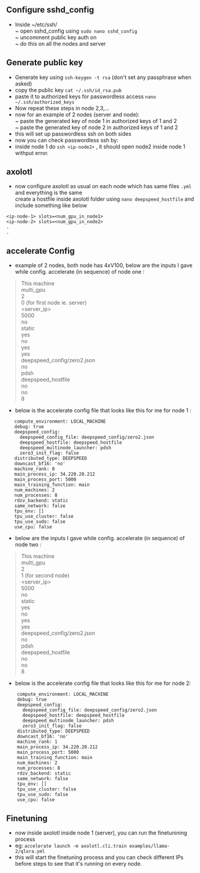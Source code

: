 ## Configure sshd_config 
- Inside ~/etc/ssh/ <br>
	 ~ open sshd_config using ``sudo nano sshd_config`` <br>
	 ~ uncomment public key auth on <br>
	 ~ do this on all the nodes and server <br>
## Generate public key
- Generate key using ``ssh-keygen -t rsa`` (don't set any passphrase when asked) <br>
- copy the public key ``cat ~/.ssh/id_rsa.pub`` <br>
- paste it to authorized keys for passwordless  access ``nano ~/.ssh/authorized_keys`` <br>
- Now repeat these steps in node 2,3,... <br>
- now for an example of 2 nodes (server and node): <br>
	~ paste the generated key of node 1 in authorized keys of 1 and 2  <br>
	~ paste the generated key of node 2 in authorized keys of 1 and 2 <br>
- this will set up passwordless ssh on both sides <br>
- now you can check passwordless ssh by: <br>
- inside node 1 do ``ssh <ip-node2>`` , it should open node2 inside node 1 withput error.  
## axolotl 
- now configure axolotl as usual on each node which has same files ``.yml`` and everything is the same  
create a hostfile inside axolotl folder using ``nano deepspeed_hostfile`` and include something like below 
```
<ip-node-1> slots=<num_gpu_in_node1>
<ip-node-2> slots=<num_gpu_in_node2> 
.
.
```
## accelerate Config 
- example of 2 nodes, both node has 4xV100, below are the inputs I gave while config. accelerate (in sequence) of node one : 
> This machine <br>
> multi_gpu <br>
> 2 <br>
> 0 (for first node ie. server) <br>
> <server_ip> <br>
> 5000 <br>
> no <br>
> static <br>
> yes <br>
> no <br>
> yes <br>
> yes <br>
> deepspeed_config/zero2.json <br>
> no <br>
> pdsh <br>
> deepspeed_hostfile <br>
> no <br>
> no <br>
> 8 <br>

- below is the accelerate config file that looks like this for me for node 1 :
 ``` 
    compute_environment: LOCAL_MACHINE
    debug: true
    deepspeed_config:
      deepspeed_config_file: deepspeed_config/zero2.json
      deepspeed_hostfile: deepspeed_hostfile
      deepspeed_multinode_launcher: pdsh
      zero3_init_flag: false
    distributed_type: DEEPSPEED
    downcast_bf16: 'no'
    machine_rank: 0
    main_process_ip: 34.220.20.212
    main_process_port: 5000
    main_training_function: main
    num_machines: 2
    num_processes: 8
    rdzv_backend: static
    same_network: false
    tpu_env: []
    tpu_use_cluster: false
    tpu_use_sudo: false
    use_cpu: false 
```
 
- below are the inputs I gave while config. accelerate (in sequence) of node two : 
> This machine <br>
> multi_gpu <br>
> 2 <br>
> 1 (for second node) <br> 
> <server_ip> <br>
> 5000 <br>
> no <br>
> static <br>
> yes <br>
> no <br>
> yes <br>
> yes <br>
> deepspeed_config/zero2.json <br>
> no <br>
> pdsh <br> 
> deepspeed_hostfile <br>
> no <br>
> no <br>
> 8 <br>

- below is the accelerate config file that looks like this for me for node 2:
```  
    compute_environment: LOCAL_MACHINE
    debug: true
    deepspeed_config:
      deepspeed_config_file: deepspeed_config/zero2.json
      deepspeed_hostfile: deepspeed_hostfile
      deepspeed_multinode_launcher: pdsh
      zero3_init_flag: false
    distributed_type: DEEPSPEED
    downcast_bf16: 'no'
    machine_rank: 1
    main_process_ip: 34.220.20.212
    main_process_port: 5000
    main_training_function: main
    num_machines: 2
    num_processes: 8
    rdzv_backend: static
    same_network: false
    tpu_env: []
    tpu_use_cluster: false
    tpu_use_sudo: false
    use_cpu: false
```
## Finetuning
- now inside axolotl inside node 1 (server), you can run the finetunining process
- eg: ``accelerate launch -m axolotl.cli.train examples/llama-2/qlora.yml``  
- this will start the finetuning process and you can check different IPs before steps to see that it's running on every node. 
